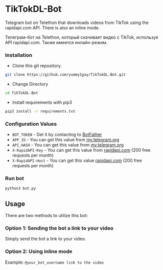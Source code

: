 # TikTokDL-Bot
Telegram bot on Telethon that downloads videos from TikTok using the rapidapi.com API. There is also an inline mode.

Телеграм-бот на Telethon, который скачивает видео с TikTok, используя API rapidapi.com. Также имеется инлайн-режим.

### Installation
- Clone this git repository.
```sh 
git clone https://github.com/yummy1gay/TikTokDL-Bot.git
```
- Change Directory
```sh 
cd TikTokDL-Bot
```
- Install requirements with pip3
```sh 
pip3 install -r requirements.txt
```

### Configuration Values
- `BOT_TOKEN` - Get it by contacting to [BotFather](https://t.me/botfather)
- `APP_ID` - You can get this value from [my.telegram.org](https://my.telegram.org/auth?to=apps)
- `API_HASH` - You can get this value from [my.telegram.org](https://my.telegram.org/auth?to=apps)
- `X-RapidAPI-Key` - You can get this value from [rapidapi.com](https://rapidapi.com/llbbmm/api/tiktok-download5/) (200 free requests per month)
- `X-RapidAPI-Host` - You can get this value [rapidapi.com](https://rapidapi.com/llbbmm/api/tiktok-download5/) (200 free requests per month)

### Run bot
```sh 
python3 bot.py
```

## Usage

There are two methods to utilize this bot:

### Option 1: Sending the bot a link to your video

Simply send the bot a link to your video.

### Option 2: Using inline mode

Example: `@your_bot_username link to the video`
